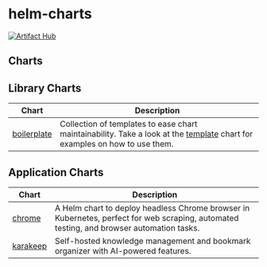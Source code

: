 # helm-charts

[![Artifact Hub](https://img.shields.io/endpoint?url=https://artifacthub.io/badge/repository/self-hosters-by-night)](https://artifacthub.io/packages/search?repo=self-hosters-by-night)

## Charts

## Library Charts

| Chart | Description |
| ----- | ----------- |
| [boilerplate](https://github.com/self-hosters-by-night/helm-charts/tree/develop/charts/boilerplate) | Collection of templates to ease chart maintainability. Take a look at the [template](https://github.com/self-hosters-by-night/helm-charts/tree/develop/charts/template) chart for examples on how to use them. |

## Application Charts

| Chart | Description |
| ----- | ----------- |
| [chrome](https://github.com/self-hosters-by-night/helm-charts/tree/develop/charts/chrome) | A Helm chart to deploy headless Chrome browser in Kubernetes, perfect for web scraping, automated testing, and browser automation tasks. |
| [karakeep](https://github.com/self-hosters-by-night/helm-charts/tree/develop/charts/karakeep) | Self-hosted knowledge management and bookmark organizer with AI-powered features. |
